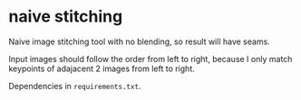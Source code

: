 # naive stitching

Naive image stitching tool with no blending, so result will have seams.

Input images should follow the order from left to right, because I only match keypoints of adajacent 2 images from left to right.

Dependencies in `requirements.txt`.